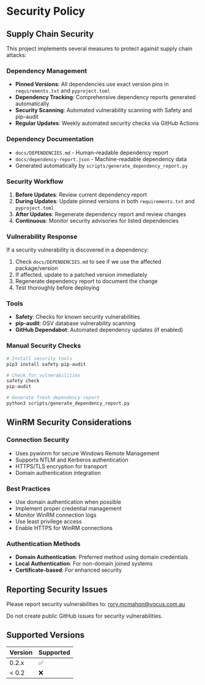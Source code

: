 # Security Policy

## Supply Chain Security

This project implements several measures to protect against supply chain attacks:

### Dependency Management

- **Pinned Versions**: All dependencies use exact version pins in `requirements.txt` and `pyproject.toml`
- **Dependency Tracking**: Comprehensive dependency reports generated automatically
- **Security Scanning**: Automated vulnerability scanning with Safety and pip-audit
- **Regular Updates**: Weekly automated security checks via GitHub Actions

### Dependency Documentation

- `docs/DEPENDENCIES.md` - Human-readable dependency report
- `docs/dependency-report.json` - Machine-readable dependency data
- Generated automatically by `scripts/generate_dependency_report.py`

### Security Workflow

1. **Before Updates**: Review current dependency report
2. **During Updates**: Update pinned versions in both `requirements.txt` and `pyproject.toml`
3. **After Updates**: Regenerate dependency report and review changes
4. **Continuous**: Monitor security advisories for listed dependencies

### Vulnerability Response

If a security vulnerability is discovered in a dependency:

1. Check `docs/DEPENDENCIES.md` to see if we use the affected package/version
2. If affected, update to a patched version immediately
3. Regenerate dependency report to document the change
4. Test thoroughly before deploying

### Tools

- **Safety**: Checks for known security vulnerabilities
- **pip-audit**: OSV database vulnerability scanning
- **GitHub Dependabot**: Automated dependency updates (if enabled)

### Manual Security Checks

```bash
# Install security tools
pip3 install safety pip-audit

# Check for vulnerabilities
safety check
pip-audit

# Generate fresh dependency report
python3 scripts/generate_dependency_report.py
```

## WinRM Security Considerations

### Connection Security
- Uses pywinrm for secure Windows Remote Management
- Supports NTLM and Kerberos authentication
- HTTPS/TLS encryption for transport
- Domain authentication integration

### Best Practices
- Use domain authentication when possible
- Implement proper credential management
- Monitor WinRM connection logs
- Use least privilege access
- Enable HTTPS for WinRM connections

### Authentication Methods
- **Domain Authentication**: Preferred method using domain credentials
- **Local Authentication**: For non-domain joined systems
- **Certificate-based**: For enhanced security

## Reporting Security Issues

Please report security vulnerabilities to: rory.mcmahon@vocus.com.au

Do not create public GitHub issues for security vulnerabilities.

## Supported Versions

| Version | Supported          |
| ------- | ------------------ |
| 0.2.x   | :white_check_mark: |
| < 0.2   | :x:                |

